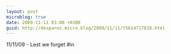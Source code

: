 ```yaml
---
layout: post
microblog: true
date: 2009-11-11 03:00 +0300
guid: http://desparoz.micro.blog/2009/11/11/t5614717828.html
---
```

11/11/09 - Lest we forget #in
